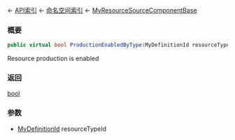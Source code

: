 ← [API索引](Api-Index) ← [命名空间索引](Namespace-Index) ← [MyResourceSourceComponentBase](VRage.Game.Components.MyResourceSourceComponentBase)

### 概要

```csharp
public virtual bool ProductionEnabledByType(MyDefinitionId resourceTypeId)
```

Resource production is enabled

### 返回

[bool](https://docs.microsoft.com/en-us/dotnet/api/System.Boolean?view=netframework-4.6)

### 参数

* [MyDefinitionId](VRage.Game.MyDefinitionId) resourceTypeId
